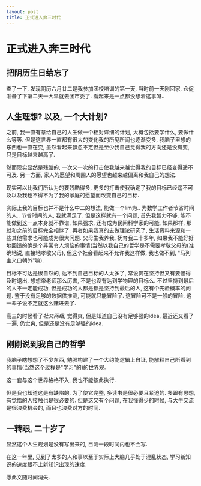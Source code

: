 ```yaml
---
layout: post
title: 正式进入奔三时代
---
```


# 正式进入奔三时代
## 把阴历生日给忘了
查了一下, 发现阴历六月廿二是我参加团校培训的第一天, 当时前一天刚回家, 仓促准备了下第二天一大早就去团市委了. 看起来是一点都没想着这事呀..

## 人生理想? 以及, 一个大计划?
之前, 我一直有意给自己的人生做一个相对详细的计划, 大概包括要学什么, 要做什么等等. 但是这世界一直都有很大的变化我的所见所闻也逐渐变多, 我脑子里想的东西也一直在变, 虽然看起来飘忽不定但是至少我自己觉得我的方向还是没有变, 只是目标越来越高了.

然而现实显然是残酷的, 一次又一次的打击使我越来越觉得我的目标已经变得遥不可及. 另一方面, 家人的愿望和周围人的愿望也越来越偏离和我自己的想法.

现实可以比我们所认为的要残酷得多, 更多的打击使我确定了我的目标已经遥不可及以及我也不得不为了我的家庭的愿望而改变自己的目标.

实际上我的目标也并不是什么中二的想法, 能做一个lim为.. 为数学工作者节省时间的人.. 节省时间的人, 我就满足了. 但是这样就有一个问题, 首先我智力不够, 能不能做到这一点本身就不靠谱, 如果强求, 还有成为民间科学家的可能, 如果那样, 那就和之前的目标完全相悖了. 再者如果我真的去做理论研究了, 生活资料来源和一些其他需求也可能成为很大问题. 父母生我养我, 抚育我二十多年, 如果我不能好好地回馈的确是个非常令人烦恼的事情(当然以我自己的哲学是不需要孝敬父母的(准确地说, 直接地孝敬父母), 但这个社会看起来不允许我这样做, 我也做不到, "马列主义口朝外"嘛).

目标不可达是很自然的, 达不到自己目标的人太多了, 常说贵在坚持但又有要懂得及时退出, 想想帝老师那么厉害, 不是也没有达到学物理的目标么.
不过坚持到最后的人不一定能成功, 但是成功的人都是都是坚持到最后的人, 这有个先验概率的问题. 鉴于没有足够的数据供推测, 可能就只能冒险了. 这冒险可不是一般的冒险, 这一辈子说不定就这么赌进去了.

高三的时候看了*社交网络*, 觉得爽, 但是知道自己没有足够强的idea, 最近还又看了一遍, 仍觉爽, 但是还是没有足够强的idea.

## 刚刚说到我自己的哲学
我脑子瞎想想了不少东西, 勉强构建了一个大约能逻辑上自证, 能解释自己所看到的事情(当然这个过程是"学习"的)的世界观.

这一套与这个世界格格不入, 我也不能按此执行.

但是我也知道这是有缺陷的, 为了使它完整, 多读书是很必要且紧迫的. 多跟有思想, 有觉悟的人接触也是很必要的. 但是这又有个问题, 在我懂得少的时候, 与大牛交流是很浪费机会的, 而且也浪费对方的时间.

## 一转眼, 二十岁了
显然这个人生规划是没有写出来的, 目测一段时间内也不会写.

在这一年里, 见到了太多的人和事以至于实际上大脑几乎处于混乱状态, 学习新知识的速度跟不上新知识出现的速度.

愿此文随时间消失.
